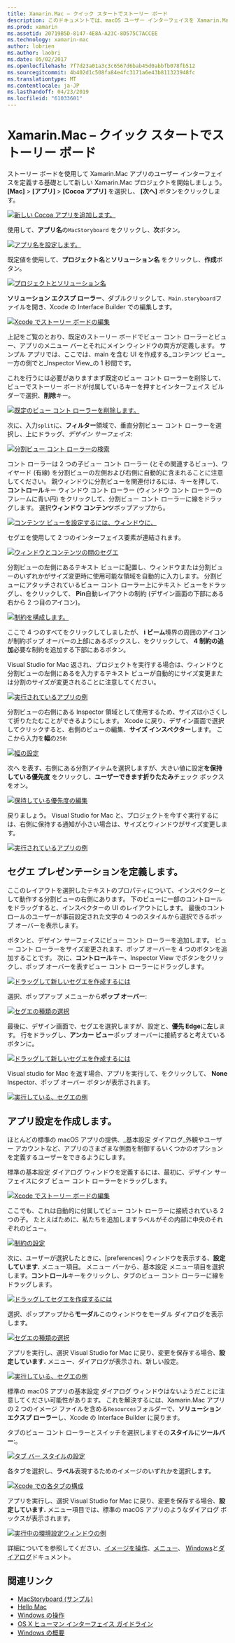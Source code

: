 ```yaml
---
title: Xamarin.Mac – クイック スタートでストーリー ボード
description: このドキュメントでは、macOS ユーザー インターフェイスを Xamarin.Mac でストーリー ボードを構築するためのクイック スタートの概要を示します。 これには、セグエを作成し、[preferences] ウィンドウを作成する方法について説明します。
ms.prod: xamarin
ms.assetid: 20719B5D-8147-4E8A-A23C-8D575C7ACCEE
ms.technology: xamarin-mac
author: lobrien
ms.author: laobri
ms.date: 05/02/2017
ms.openlocfilehash: 7f7d23a01a3c3c6567d6bab45d0abbfb078fb512
ms.sourcegitcommit: 4b402d1c508fa84e4fc3171a6e43b811323948fc
ms.translationtype: MT
ms.contentlocale: ja-JP
ms.lasthandoff: 04/23/2019
ms.locfileid: "61033601"
---
```

# <a name="storyboards-in-xamarinmac-quick-start"></a>Xamarin.Mac – クイック スタートでストーリー ボード

ストーリー ボードを使用して Xamarin.Mac アプリのユーザー インターフェイスを定義する基礎として新しい Xamarin.Mac プロジェクトを開始しましょう。 **[Mac]**  >  **[アプリ]**  >  **[Cocoa アプリ]** を選択し、 **[次へ]** ボタンをクリックします。

[![](quickstart-images/qs01.png "新しい Cocoa アプリを追加します。")](quickstart-images/qs01.png#lightbox)

使用して、**アプリ名**の`MacStoryboard` をクリックし、**次**ボタン。

[![](quickstart-images/qs02.png "アプリ名を設定します。")](quickstart-images/qs02.png#lightbox)

既定値を使用して、**プロジェクト名**と**ソリューション名** をクリックし、**作成**ボタン。

[![](quickstart-images/qs03.png "プロジェクトとソリューション名")](quickstart-images/qs03.png#lightbox)

**ソリューション エクスプ ローラー**、ダブルクリックして、`Main.storyboard`ファイルを開き、Xcode の Interface Builder での編集します。

[![](quickstart-images/qs04.png "Xcode でストーリー ボードの編集")](quickstart-images/qs04.png#lightbox)

上記をご覧のとおり、既定のストーリー ボードでビュー コント ローラーとビュー、アプリのメニュー バーとそれにメイン ウィンドウの両方が定義します。 サンプル アプリでは、ここでは、main を含む UI を作成する_コンテンツ ビュー_一方の側でと_Inspector View_の 1 秒間です。

これを行うには必要がありますまず既定のビュー コント ローラーを削除して、ビューでストーリー ボードが付属しているキーを押すとインターフェイス ビルダーで選択、**削除**キー。

[![](quickstart-images/qs05.png "既定のビュー コント ローラーを削除します。")](quickstart-images/qs05.png#lightbox)

次に、入力`split`に、**フィルター**領域で、垂直分割ビュー コント ローラーを選択し、上にドラッグ、_デザイン サーフェイス_:

[![](quickstart-images/qs06.png "分割ビュー コント ローラーの検索")](quickstart-images/qs06.png#lightbox)

コント ローラーは 2 つの子ビュー コント ローラー (とその関連するビュー)、ワイヤード (有線) を分割ビューの左側および右側に自動的に含まれることに注意してください。 親ウィンドウに分割ビューを関連付けるには、キーを押して、**コントロール**キー ウィンドウ コント ローラー (ウィンドウ コント ローラーのフレームに青い円) をクリックして、分割ビュー コント ローラーに線をドラッグします。 選択**ウィンドウ コンテンツ**ポップアップから。

[![](quickstart-images/qs07.png "コンテンツ ビューを設定するには、ウィンドウに、")](quickstart-images/qs07.png#lightbox)

セグエを使用して 2 つのインターフェイス要素が連結されます。

[![](quickstart-images/qs08.png "ウィンドウとコンテンツの間のセグエ")](quickstart-images/qs08.png#lightbox)

分割ビューの左側にあるテキスト ビューに配置し、ウィンドウまたは分割ビューのいずれかがサイズ変更時に使用可能な領域を自動的に入力します。 分割ビューにアタッチされているビュー コント ローラー上にテキスト ビューをドラッグし、をクリックして、 **Pin**自動レイアウトの制約 (デザイン画面の下部にある右から 2 つ目のアイコン)。

[![](quickstart-images/qs09.png "制約を構成します。")](quickstart-images/qs09.png#lightbox)

ここで 4 つのすべてをクリックしてしましたが、 **i ビーム**境界の周囲のアイコンが制約ポップ オーバーの上部にあるボックスし、をクリックして、 **4 制約の追加**必要な制約を追加する下部にあるボタン。

Visual Studio for Mac 返され、プロジェクトを実行する場合は、ウィンドウと分割ビューの左側にあるを入力するテキスト ビューが自動的にサイズ変更または分割のサイズが変更されることに注意してください。

[![](quickstart-images/qs10.png "実行されているアプリの例")](quickstart-images/qs10.png#lightbox)

分割ビューの右側にある Inspector 領域として使用するため、サイズは小さくして折りたたむことができるようにします。 Xcode に戻り、デザイン画面で選択してクリックすると、右側のビューの編集、**サイズ インスペクター**します。 ここから入力を**幅**の`250`:

[![](quickstart-images/qs11.png "幅の設定")](quickstart-images/qs11.png#lightbox)

次へ を表す、右側にある分割アイテムを選択しますが、大きい値に設定**を保持している優先度** をクリックし、**ユーザーできます折りたたみ**チェック ボックスをオン。

[![](quickstart-images/qs12.png "保持している優先度の編集")](quickstart-images/qs12.png#lightbox)

戻りましょう。 Visual Studio for Mac と、プロジェクトを今すぐ実行するには、右側に保持する通知が小さい場合は、サイズとウィンドウがサイズ変更します。

[![](quickstart-images/qs13.png "実行されているアプリの例")](quickstart-images/qs13.png#lightbox)

<a name="Defining-a-Presentation-Segue" />

## <a name="defining-a-presentation-segue"></a>セグエ プレゼンテーションを定義します。

ここのレイアウトを選択したテキストのプロパティについて、インスペクターとして動作する分割ビューの右側にあります。 下のビューに一部のコントロールをドラッグすると、インスペクターの UI のレイアウトにします。 最後のコントロールのユーザーが事前設定された文字の 4 つのスタイルから選択できるポップ オーバーを表示します。

ボタンと、デザイン サーフェイスにビュー コント ローラーを追加します。 ビュー コント ローラーをサイズ変更されます、ポップ オーバーを 4 つのボタンを追加することです。 次に、**コントロール**キー、Inspector View でボタンをクリックし、ポップ オーバーを表すビュー コント ローラーにドラッグします。

[![](quickstart-images/qs14.png "ドラッグして新しいセグエを作成するには")](quickstart-images/qs14.png#lightbox)

選択、ポップアップ メニューから**ポップ オーバー**: 

[![](quickstart-images/qs15.png "セグエの種類の選択")](quickstart-images/qs15.png#lightbox)

最後に、デザイン画面で、セグエを選択しますが、設定と、**優先 Edge**に**左**します。 行をドラッグし、**アンカー ビュー**ポップ オーバーに接続すると考えているボタンに。

[![](quickstart-images/qs16.png "ドラッグして新しいセグエを作成するには")](quickstart-images/qs16.png#lightbox)

Visual studio for Mac を返す場合、アプリを実行して、をクリックして、 **None** Inspector、ポップ オーバー ボタンが表示されます。

[![](quickstart-images/qs17.png "実行している、セグエの例")](quickstart-images/qs17.png#lightbox)

<a name="Creating-App-Preferences" />

## <a name="creating-app-preferences"></a>アプリ設定を作成します。

ほとんどの標準の macOS アプリの提供、_基本設定 ダイアログ_外観やユーザー アカウントなど、アプリのさまざまな側面を制御するいくつかのオプションを定義するユーザーをできるようにします。

標準の基本設定 ダイアログ ウィンドウを定義するには、最初に、デザイン サーフェイスにタブ ビュー コント ローラーをドラッグします。

[![](quickstart-images/qs18.png "Xcode でストーリー ボードの編集")](quickstart-images/qs18.png#lightbox)

ここでも、これは自動的に付属してビュー コント ローラーに接続されている 2 つの子。 たとえばために、私たちを追加しますラベルがその内部に中央のそれぞれのビュー。

[![](quickstart-images/qs19.png "制約の設定")](quickstart-images/qs19.png#lightbox)

次に、ユーザーが選択したときに、[preferences] ウィンドウを表示する、**設定しています.** メニュー項目。 メニュー バーから、基本設定 メニュー項目を選択します。**コントロール**キーをクリックし、タブのビュー コント ローラーに線をドラッグします。

[![](quickstart-images/qs20.png "ドラッグしてセグエを作成するには")](quickstart-images/qs20.png#lightbox)

選択、ポップアップから**モーダル**このウィンドウをモーダル ダイアログを表示します。

[![](quickstart-images/qs21.png "セグエの種類の選択")](quickstart-images/qs21.png#lightbox)

アプリを実行し、選択 Visual Studio for Mac に戻り、変更を保存する場合、**設定しています.**  メニュー、ダイアログが表示され、新しい設定。

[![](quickstart-images/qs22.png "実行している、セグエの例")](quickstart-images/qs22.png#lightbox)

標準の macOS アプリの基本設定 ダイアログ ウィンドウはないようだことに注意してください可能性があります。 これを解決するには、Xamarin.Mac アプリの 2 つのイメージ ファイルを含める`Resources`フォルダーで、**ソリューション エクスプ ローラー**し、Xcode の Interface Builder に戻ります。

タブのビュー コント ローラーとスイッチを選択しますその**スタイル**に**ツールバー**:。 

[![](quickstart-images/qs23.png "タブ バー スタイルの設定")](quickstart-images/qs23.png#lightbox)

各タブを選択し、**ラベル**表現するためのイメージのいずれかを選択します。

[![](quickstart-images/qs24.png "Xcode での各タブの構成")](quickstart-images/qs24.png#lightbox)

アプリを実行し、選択 Visual Studio for Mac に戻り、変更を保存する場合、**設定しています.** メニュー項目では、標準の macOS アプリのようなダイアログ ボックスが表示されます。

[![](quickstart-images/qs25.png "実行中の環境設定ウィンドウの例")](quickstart-images/qs25.png#lightbox)

詳細についてを参照してください、[イメージを操作](~/mac/app-fundamentals/image.md)、[メニュー](~/mac/user-interface/menu.md)、 [Windows](~/mac/user-interface/window.md)と[ダイアログ](~/mac/user-interface/dialog.md)ドキュメント。

## <a name="related-links"></a>関連リンク

- [MacStoryboard (サンプル)](https://developer.xamarin.com/samples/mac/MacStoryboard/)
- [Hello Mac](~/mac/get-started/hello-mac.md)
- [Windows の操作](~/mac/user-interface/window.md)
- [OS X ヒューマン インターフェイス ガイドライン](https://developer.apple.com/library/mac/documentation/UserExperience/Conceptual/OSXHIGuidelines/)
- [Windows の概要](https://developer.apple.com/library/mac/documentation/Cocoa/Conceptual/WinPanel/Introduction.html#//apple_ref/doc/uid/10000031-SW1)

